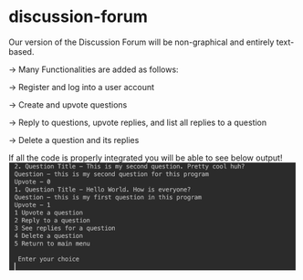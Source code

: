 # discussion-forum

Our version of the Discussion Forum will be non-graphical and entirely text-based.

-> Many Functionalities are added as follows:
<div/>

-> Register and log into a user account
<div/>

-> Create and upvote questions
<div/>

-> Reply to questions, upvote replies, and list all replies to a question
<div/>

-> Delete a question and its replies

If all the code is properly integrated you will be able to see below output!
<img src="DiscForum.PNG">
